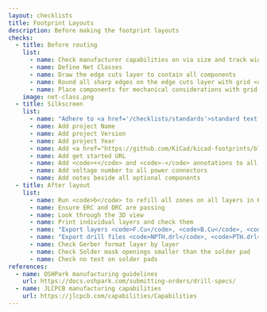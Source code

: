 ```yaml
---
layout: checklists
title: Footprint Layouts
description: Before making the footprint layouts
checks:
  - title: Before routing
    list:
      - name: Check manufacturer capabilities on via size and track width
      - name: Define Net Classes
      - name: Draw the edge cuts layer to contain all components
      - name: Round all sharp edges on the edge cuts layer with grid <code>25 mils</code>
      - name: Place components for mechanical considerations with grid <code>25 mils</code>
    image: net-class.png
  - title: Silkscreen
    list:
      - name: "Adhere to <a href='/checklists/standards'>standard text size</a>"
      - name: Add project Name
      - name: Add project Version
      - name: Add project Year
      - name: Add <a href="https://github.com/KiCad/kicad-footprints/blob/master/Symbol.pretty/OSHW-Logo2_9.8x8mm_SilkScreen.kicad_mod">open source hardware logo</a> <code>9.8x8mm</code>
      - name: Add get started URL
      - name: Add <code>+</code> and <code>-</code> annotations to all power connectors,
      - name: Add voltage number to all power connectors
      - name: Add notes beside all optional components    
  - title: After layout
    list:
      - name: Run <code>b</code> to refill all zones on all layers in KiCad
      - name: Ensure ERC and DRC are passing
      - name: Look through the 3D view
      - name: Print individual layers and check them
      - name: "Export layers <code>F.Cu</code>, <code>B.Cu</code>, <code>F.SilkS</code> <code>B.SilkS</code>, <code>F.Mask</code>, <code>B.Mas</code>, <code>Edge.Cuts</code> in Gerber format"
      - name: "Export drill files <code>NPTH.drl</code>, <code>PTH.drl</code>"
      - name: Check Gerber format layer by layer
      - name: Check Solder mask openings smaller than the solder pad
      - name: Check no text on solder pads   
references:
  - name: OSHPark manufacturing guidelines
    url: https://docs.oshpark.com/submitting-orders/drill-specs/
  - name: JLCPCB manufacturing capabilities
    url: https://jlcpcb.com/capabilities/Capabilities
---
```

